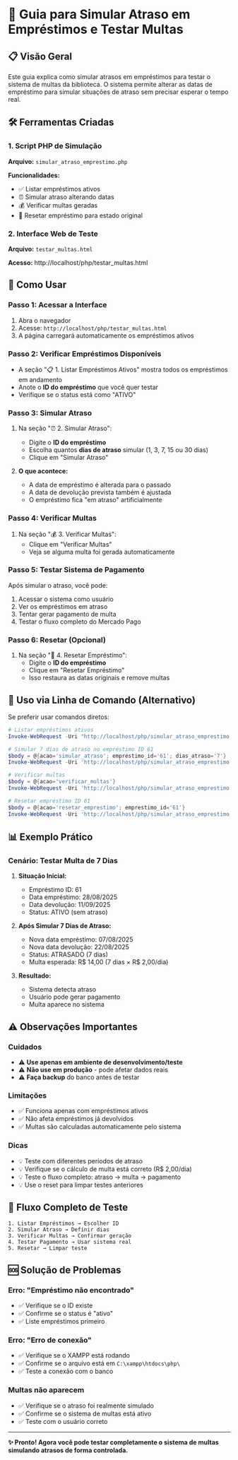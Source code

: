 # 🧪 Guia para Simular Atraso em Empréstimos e Testar Multas

## 📋 Visão Geral

Este guia explica como simular atrasos em empréstimos para testar o sistema de multas da biblioteca. O sistema permite alterar as datas de empréstimo para simular situações de atraso sem precisar esperar o tempo real.

## 🛠️ Ferramentas Criadas

### 1. Script PHP de Simulação
**Arquivo:** `simular_atraso_emprestimo.php`

**Funcionalidades:**
- ✅ Listar empréstimos ativos
- ⏰ Simular atraso alterando datas
- 💰 Verificar multas geradas
- 🔄 Resetar empréstimo para estado original

### 2. Interface Web de Teste
**Arquivo:** `testar_multas.html`

**Acesso:** http://localhost/php/testar_multas.html

## 📝 Como Usar

### Passo 1: Acessar a Interface
1. Abra o navegador
2. Acesse: `http://localhost/php/testar_multas.html`
3. A página carregará automaticamente os empréstimos ativos

### Passo 2: Verificar Empréstimos Disponíveis
- A seção "📋 1. Listar Empréstimos Ativos" mostra todos os empréstimos em andamento
- Anote o **ID do empréstimo** que você quer testar
- Verifique se o status está como "ATIVO"

### Passo 3: Simular Atraso
1. Na seção "⏰ 2. Simular Atraso":
   - Digite o **ID do empréstimo**
   - Escolha quantos **dias de atraso** simular (1, 3, 7, 15 ou 30 dias)
   - Clique em "Simular Atraso"

2. **O que acontece:**
   - A data de empréstimo é alterada para o passado
   - A data de devolução prevista também é ajustada
   - O empréstimo fica "em atraso" artificialmente

### Passo 4: Verificar Multas
1. Na seção "💰 3. Verificar Multas":
   - Clique em "Verificar Multas"
   - Veja se alguma multa foi gerada automaticamente

### Passo 5: Testar Sistema de Pagamento
Após simular o atraso, você pode:
1. Acessar o sistema como usuário
2. Ver os empréstimos em atraso
3. Tentar gerar pagamento de multa
4. Testar o fluxo completo do Mercado Pago

### Passo 6: Resetar (Opcional)
1. Na seção "🔄 4. Resetar Empréstimo":
   - Digite o **ID do empréstimo**
   - Clique em "Resetar Empréstimo"
   - Isso restaura as datas originais e remove multas

## 🔧 Uso via Linha de Comando (Alternativo)

Se preferir usar comandos diretos:

```powershell
# Listar empréstimos ativos
Invoke-WebRequest -Uri "http://localhost/php/simular_atraso_emprestimo.php?acao=listar_emprestimos" -Method GET

# Simular 7 dias de atraso no empréstimo ID 61
$body = @{acao='simular_atraso'; emprestimo_id='61'; dias_atraso='7'}
Invoke-WebRequest -Uri 'http://localhost/php/simular_atraso_emprestimo.php' -Method POST -Body $body

# Verificar multas
$body = @{acao='verificar_multas'}
Invoke-WebRequest -Uri 'http://localhost/php/simular_atraso_emprestimo.php' -Method POST -Body $body

# Resetar empréstimo ID 61
$body = @{acao='resetar_emprestimo'; emprestimo_id='61'}
Invoke-WebRequest -Uri 'http://localhost/php/simular_atraso_emprestimo.php' -Method POST -Body $body
```

## 📊 Exemplo Prático

### Cenário: Testar Multa de 7 Dias

1. **Situação Inicial:**
   - Empréstimo ID: 61
   - Data empréstimo: 28/08/2025
   - Data devolução: 11/09/2025
   - Status: ATIVO (sem atraso)

2. **Após Simular 7 Dias de Atraso:**
   - Nova data empréstimo: 07/08/2025
   - Nova data devolução: 22/08/2025
   - Status: ATRASADO (7 dias)
   - Multa esperada: R$ 14,00 (7 dias × R$ 2,00/dia)

3. **Resultado:**
   - Sistema detecta atraso
   - Usuário pode gerar pagamento
   - Multa aparece no sistema

## ⚠️ Observações Importantes

### Cuidados
- ⚠️ **Use apenas em ambiente de desenvolvimento/teste**
- ⚠️ **Não use em produção** - pode afetar dados reais
- ⚠️ **Faça backup** do banco antes de testar

### Limitações
- ✅ Funciona apenas com empréstimos ativos
- ✅ Não afeta empréstimos já devolvidos
- ✅ Multas são calculadas automaticamente pelo sistema

### Dicas
- 💡 Teste com diferentes períodos de atraso
- 💡 Verifique se o cálculo de multa está correto (R$ 2,00/dia)
- 💡 Teste o fluxo completo: atraso → multa → pagamento
- 💡 Use o reset para limpar testes anteriores

## 🔄 Fluxo Completo de Teste

```
1. Listar Empréstimos → Escolher ID
2. Simular Atraso → Definir dias
3. Verificar Multas → Confirmar geração
4. Testar Pagamento → Usar sistema real
5. Resetar → Limpar teste
```

## 🆘 Solução de Problemas

### Erro: "Empréstimo não encontrado"
- ✅ Verifique se o ID existe
- ✅ Confirme se o status é "ativo"
- ✅ Liste empréstimos primeiro

### Erro: "Erro de conexão"
- ✅ Verifique se o XAMPP está rodando
- ✅ Confirme se o arquivo está em `C:\xampp\htdocs\php\`
- ✅ Teste a conexão com o banco

### Multas não aparecem
- ✅ Verifique se o atraso foi realmente simulado
- ✅ Confirme se o sistema de multas está ativo
- ✅ Teste com o usuário correto

---

**✨ Pronto! Agora você pode testar completamente o sistema de multas simulando atrasos de forma controlada.**